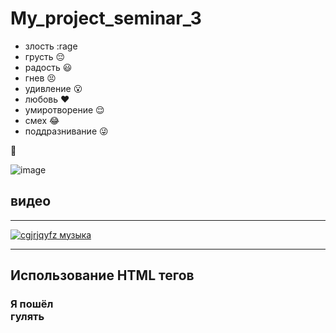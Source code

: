 # My_project_seminar_3
* злость :rage
* грусть 😔
* радость 😃
* гнев 😣
* удивление 😮
* любовь ❤️
* умиротворение :relieved:
* смех :joy:
* поддразнивание :stuck_out_tongue_winking_eye:

:deciduous_tree:

![image](https://encrypted-tbn0.gstatic.com/images?q=tbn:ANd9GcT67Y53AQ0sqMWDBzYK8ELZiKXIyQgxEm56dw&usqp=CAU)

## видео
---
[![cgjrjqyfz музыка](https://encrypted-tbn0.gstatic.com/images?q=tbn:ANd9GcSJvuT_Ef5hEDi7Em_ZOAS_CNbmFNORbawCAw&usqp=CAU)](https://rutube.ru/video/740dc5b7bd10eceebbd9cc87658cde31/)


---
## Использование HTML тегов
### Я пошёл <br> гулять